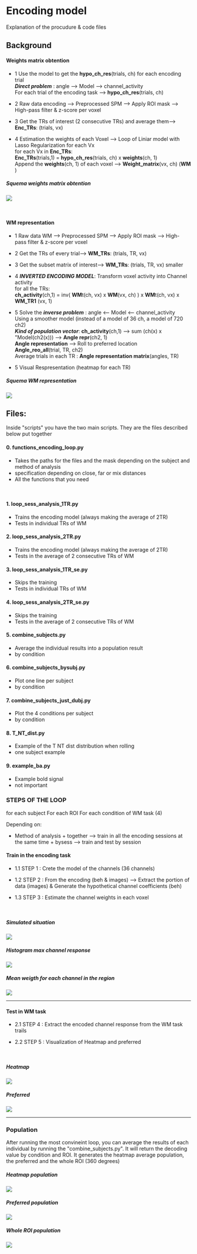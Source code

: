 # Encoding model

Explanation of the procudure & code files


## Background

#### Weights matrix obtention

+ 1 Use the model to get the **hypo_ch_res**(trials, ch) for each encoding trial
      <br/>
       ***Direct problem*** :  angle --> Model --> channel_activity
      <br/>
      For each trial of the encoding task --> **hypo_ch_res**(trials, ch)

+ 2 Raw data encoding --> Preprocessed SPM --> Apply ROI mask --> High-pass filter & z-score per voxel

+ 3 Get the TRs of interest (2 consecutive TRs) and average them--> **Enc_TRs**: (trials, vx)

+ 4 Estimation the weights of each Voxel --> Loop of Liniar model with Lasso Regularization for each Vx
      <br/>
      for each Vx in **Enc_TRs**:
      <br/>
         **Enc_TRs**(trials,1) = **hypo_ch_res**(trials, ch) x **weights**(ch, 1)
      <br/>
      Append the **weights**(ch, 1) of each voxel --> **Weight_matrix**(vx, ch) (**WM** )


##### Squema weights matrix obtention
![](https://github.com/davidbestue/encoding/blob/master/imgs/IMG_3753.JPG)

<br/>

#### WM representation

+ 1 Raw data WM --> Preprocessed SPM --> Apply ROI mask --> High-pass filter & z-score per voxel

+ 2 Get the TRs of every trial--> **WM_TRs**: (trials, TR, vx)

+ 3 Get the subset matrix of interest--> **WM_TRs**: (trials, TR, vx) smaller

+ 4 ***INVERTED ENCODING MODEL***: Transform voxel activity into Channel activity 
      <br/>
      for all the TRs:
      <br/>
      **ch_activity**(ch,1) =  inv( **WM**t(ch, vx) x **WM**(vx, ch) ) x **WM**t(ch, vx)  x **WM_TR1** (vx, 1)
      <br/>
      
 + 5 Solve the ***inverse problem*** : angle <-- Model <-- channel_activity
      <br/>
      Using a smoother model (instead of a model of 36 ch, a model of 720 ch2)
      <br/>
      ***Kind of population vector***:  **ch_activity**(ch,1) --> sum (ch(x) x "Model(ch2(x))) --> **Angle repr**(ch2, 1)
      <br/>
      **Angle representation** --> Roll to preferred location
      <br/>
      **Angle_reo_all**(trial, TR, ch2)
      <br/>
      Average trials in each TR : **Angle representation matrix**(angles, TR)
      <br/>
      
 + 5 Visual Respresentation (heatmap for each TR)
 
      
##### Squema WM representation
![](https://github.com/davidbestue/encoding/blob/master/imgs/IMG_3754.JPG)



## Files:


Inside "scripts" you have the two main scripts. They are the files described below put together 

#### 0. functions_encoding_loop.py

+ Takes the paths for the files and the mask depending on the subject and method of analysis
+ specification depending on close, far or mix distances
+ All the functions that you need

<br/>


#### 1. loop_sess_analysis_1TR.py
+ Trains the encoding model (always making the average of 2TR) 
+ Tests in individual TRs of WM 


#### 2. loop_sess_analysis_2TR.py
+ Trains the encoding model (always making the average of 2TR) 
+ Tests in the average of 2 consecutive TRs of WM 


#### 3. loop_sess_analysis_1TR_se.py
+ Skips the training 
+ Tests in individual TRs of WM 


#### 4. loop_sess_analysis_2TR_se.py
+ Skips the training 
+ Tests in the average of 2 consecutive TRs of WM 


#### 5. combine_subjects.py
+ Average the individual results into a population result
+ by condition


#### 6. combine_subjects_bysubj.py
+ Plot one line per subject
+ by condition

#### 7. combine_subjects_just_dubj.py
+ Plot the 4 conditions per subject 
+ by condition

#### 8. T_NT_dist.py
+ Example of the T NT dist distribution when rolling
+ one subject example

#### 9. example_ba.py
+ Example bold signal
+ not important


### STEPS OF THE LOOP

for each subject
For each ROI
For each condition of WM task (4)

Depending on:
+ Method of analysis 
      + together --> train in all the encoding sessions at the same time
      + bysess --> train and test by session
     

#### Train in the encoding task

+ 1.1 STEP 1 :  Crete the model of the channels (36 channels)

+ 1.2 STEP 2 : From the encoding (beh & images) --> Extract the portion of data (images) & Generate the hypothetical channel coefficients (beh) 

+ 1.3 STEP 3 : Estimate the channel weights in each voxel 

<br/>

##### Simulated situation
![](https://github.com/davidbestue/encoding/blob/master/imgs/simulated_situation.png)

##### Histogram max channel response
![](https://github.com/davidbestue/encoding/blob/master/imgs/mx_ch_vx.png)

##### Mean weigth for each channel in the region
![](https://github.com/davidbestue/encoding/blob/master/imgs/weigth_per_channel.png)

----
#### Test in WM task

+ 2.1 STEP 4 : Extract the encoded channel response from the WM task trails

+ 2.2 STEP 5 : Visualization of Heatmap and preferred 

<br/>

##### Heatmap
![](https://github.com/davidbestue/encoding/blob/master/imgs/heatmap_1.png)

##### Preferred
![](https://github.com/davidbestue/encoding/blob/master/imgs/roi_dec_1.png)


----

### Population

After running the most convineint loop, you can average the results of each individual by running the "combine_subjects.py".
It will return the decoding value by condition and ROI.
It generates the heatmap average population, the preferred and the whole ROI (360 degrees)


##### Heatmap population
![](https://github.com/davidbestue/encoding/blob/master/imgs/heatmap_pop.png)

##### Preferred population
![](https://github.com/davidbestue/encoding/blob/master/imgs/dec_br_rg.png)

##### Whole ROI population
![](https://github.com/davidbestue/encoding/blob/master/imgs/dec_br_360.png)


